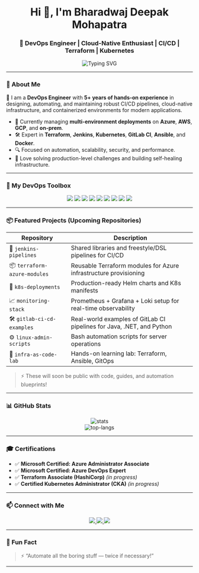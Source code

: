 <!-- README.md -->

<h1 align="center">Hi 👋, I'm Bharadwaj Deepak Mohapatra</h1>
<h3 align="center">🚀 DevOps Engineer | Cloud-Native Enthusiast | CI/CD | Terraform | Kubernetes</h3>

<p align="center">
  <img src="https://readme-typing-svg.demolab.com?font=Fira+Code&size=22&pause=1000&color=3F84F4&width=550&lines=DevOps+Engineer+%7C+Cloud+Infra+Specialist;CI%2FCD+Pipelines+%7C+Terraform+%7C+K8s;Automating+Everything+as+Code+%F0%9F%9A%80" alt="Typing SVG" />
</p>

---

### 🔧 About Me

🎯 I am a **DevOps Engineer** with **5+ years of hands-on experience** in designing, automating, and maintaining robust CI/CD pipelines, cloud-native infrastructure, and containerized environments for modern applications.

- 💼 Currently managing **multi-environment deployments** on **Azure**, **AWS**, **GCP**, and **on-prem**.
- 🛠️ Expert in **Terraform**, **Jenkins**, **Kubernetes**, **GitLab CI**, **Ansible**, and **Docker**.
- 🔍 Focused on automation, scalability, security, and performance.
- 🧩 Love solving production-level challenges and building self-healing infrastructure.

---

### 🧰 My DevOps Toolbox

<p align="center">
  <img src="https://img.shields.io/badge/Azure-0078D4?style=for-the-badge&logo=microsoftazure&logoColor=white"/>
  <img src="https://img.shields.io/badge/AWS-232F3E?style=for-the-badge&logo=amazonaws&logoColor=white"/>
  <img src="https://img.shields.io/badge/Jenkins-D24939?style=for-the-badge&logo=jenkins&logoColor=white"/>
  <img src="https://img.shields.io/badge/GitLab CI/CD-FC6D26?style=for-the-badge&logo=gitlab&logoColor=white"/>
  <img src="https://img.shields.io/badge/Terraform-7B42BC?style=for-the-badge&logo=terraform&logoColor=white"/>
  <img src="https://img.shields.io/badge/Kubernetes-326CE5?style=for-the-badge&logo=kubernetes&logoColor=white"/>
  <img src="https://img.shields.io/badge/Docker-2496ED?style=for-the-badge&logo=docker&logoColor=white"/>
  <img src="https://img.shields.io/badge/Linux-FCC624?style=for-the-badge&logo=linux&logoColor=black"/>
  <img src="https://img.shields.io/badge/Ansible-EE0000?style=for-the-badge&logo=ansible&logoColor=white"/>
</p>

---

### 📦 Featured Projects (Upcoming Repositories)

| Repository | Description |
|------------|-------------|
| 🔧 `jenkins-pipelines` | Shared libraries and freestyle/DSL pipelines for CI/CD |
| 📦 `terraform-azure-modules` | Reusable Terraform modules for Azure infrastructure provisioning |
| 🐳 `k8s-deployments` | Production-ready Helm charts and K8s manifests |
| 📈 `monitoring-stack` | Prometheus + Grafana + Loki setup for real-time observability |
| 🛠 `gitlab-ci-cd-examples` | Real-world examples of GitLab CI pipelines for Java, .NET, and Python |
| ⚙️ `linux-admin-scripts` | Bash automation scripts for server operations |
| 🧪 `infra-as-code-lab` | Hands-on learning lab: Terraform, Ansible, GitOps |

> ⚡ These will soon be public with code, guides, and automation blueprints!

---

### 📊 GitHub Stats

<p align="center">
  <img src="https://github-readme-stats.vercel.app/api?username=bdmohapatra&show_icons=true&theme=tokyonight" alt="stats"/>
  <br>
  <img src="https://github-readme-stats.vercel.app/api/top-langs/?username=bdmohapatra&layout=compact&theme=tokyonight" alt="top-langs"/>
</p>

---

### 🎓 Certifications

- ✅ **Microsoft Certified: Azure Administrator Associate**
- ✅ **Microsoft Certified: Azure DevOps Expert**
- ✅ **Terraform Associate (HashiCorp)** *(in progress)*
- ✅ **Certified Kubernetes Administrator (CKA)** *(in progress)*

---

### 📫 Connect with Me

<p align="center">
  <a href="https://www.linkedin.com/in/bdmohapatra/" target="_blank">
    <img src="https://img.shields.io/badge/LinkedIn-blue?style=for-the-badge&logo=linkedin&logoColor=white"/>
  </a>
  <a href="mailto:bharadwajdeepakmohapatra@gmail.com">
    <img src="https://img.shields.io/badge/Gmail-D14836?style=for-the-badge&logo=gmail&logoColor=white"/>
  </a>
  <a href="https://x.com/BD_Mohapatra" target="_blank">
    <img src="https://img.shields.io/badge/X-000000?style=for-the-badge&logo=x&logoColor=white"/>
  </a>
</p>

---

### 🧠 Fun Fact

> ⚡ “Automate all the boring stuff — twice if necessary!”

---

